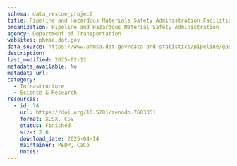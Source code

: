 ```yaml
---
schema: data_rescue_project 
title: Pipeline and Hazardous Materials Safety Administration Facilities
organization: Pipeline and Hazardous Material Safety Administration
agency: Department of Transportation
websites: phmsa.dot.gov
data_source: https://www.phmsa.dot.gov/data-and-statistics/pipeline/gas-distribution-gas-gathering-gas-transmission-hazardous-liquids
description: 
last_modified: 2025-02-12
metadata_available: No
metadata_url: 
category:
  - Infrastructure 
  - Science & Research 
resources:
  - id: 74
    url: https://doi.org/10.5281/zenodo.7683351
    format: XLSX, CSV
    status: Finished
    size: 2.6
    download_date: 2025-04-14
    maintainer: PEDP, CaCo
    notes: 
---
```

